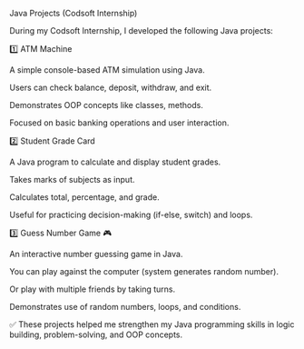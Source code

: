 Java Projects (Codsoft Internship)

During my Codsoft Internship, I developed the following Java projects:

1️⃣ ATM Machine

A simple console-based ATM simulation using Java.

Users can check balance, deposit, withdraw, and exit.

Demonstrates OOP concepts like classes, methods.

Focused on basic banking operations and user interaction.

2️⃣ Student Grade Card

A Java program to calculate and display student grades.

Takes marks of subjects as input.

Calculates total, percentage, and grade.

Useful for practicing decision-making (if-else, switch) and loops.

3️⃣ Guess Number Game 🎮

An interactive number guessing game in Java.

You can play against the computer (system generates random number).

Or play with multiple friends by taking turns.

Demonstrates use of random numbers, loops, and conditions.

✅ These projects helped me strengthen my Java programming skills in logic building, problem-solving, and OOP concepts.
